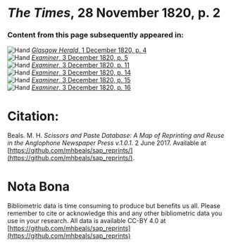 # *The Times*, 28 November 1820, p. 2  
  
### Content from this page subsequently appeared in:  
![Hand](http://scissorsandpaste.net/wp-content/uploads/2017/06/smallhandpointer.png) [*Glasgow Herald*, 1 December 1820, p. 4](https://mhbeals.github.io/sap_html/Glasgow-Herald/Glasgow-Herald-1-December-1820-p-4)  
![Hand](http://scissorsandpaste.net/wp-content/uploads/2017/06/smallhandpointer.png) [*Examiner*, 3 December 1820, p. 5](https://mhbeals.github.io/sap_html/Examiner/Examiner-3-December-1820-p-5)  
![Hand](http://scissorsandpaste.net/wp-content/uploads/2017/06/smallhandpointer.png) [*Examiner*, 3 December 1820, p. 11](https://mhbeals.github.io/sap_html/Examiner/Examiner-3-December-1820-p-11)  
![Hand](http://scissorsandpaste.net/wp-content/uploads/2017/06/smallhandpointer.png) [*Examiner*, 3 December 1820, p. 14](https://mhbeals.github.io/sap_html/Examiner/Examiner-3-December-1820-p-14)  
![Hand](http://scissorsandpaste.net/wp-content/uploads/2017/06/smallhandpointer.png) [*Examiner*, 3 December 1820, p. 15](https://mhbeals.github.io/sap_html/Examiner/Examiner-3-December-1820-p-15)  
![Hand](http://scissorsandpaste.net/wp-content/uploads/2017/06/smallhandpointer.png) [*Examiner*, 3 December 1820, p. 16](https://mhbeals.github.io/sap_html/Examiner/Examiner-3-December-1820-p-16)  


# Citation: 

Beals. M. H. *Scissors and Paste Database: A Map of Reprinting and Reuse in the Anglophone Newspaper Press v.1.0.1.* 2 June 2017. Available at [https://github.com/mhbeals/sap_reprints/](https://github.com/mhbeals/sap_reprints/). 

# Nota Bona

Bibliometric data is time consuming to produce but benefits us all. Please remember to cite or acknowledge this and any other bibliometric data you use in your research. All data is available CC-BY 4.0 at [https://github.com/mhbeals/sap_reprints](https://github.com/mhbeals/sap_reprints)